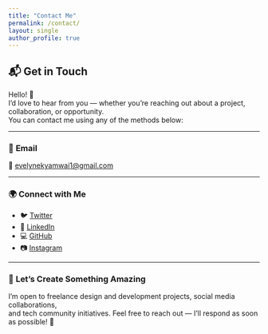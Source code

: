 ```yaml
---
title: "Contact Me"
permalink: /contact/
layout: single
author_profile: true
---
```


## 📬 **Get in Touch**

Hello! 👋  
I’d love to hear from you — whether you’re reaching out about a project, collaboration, or opportunity.  
You can contact me using any of the methods below:

---

### 💌 **Email**
📧 [evelynekyamwai1@gmail.com](mailto:evelynekyamwai1@gmail.com)

---

### 🌍 **Connect with Me**
- 🐦 [Twitter](https://twitter.com/EvelyneKyamwai)
- 💼 [LinkedIn](https://www.linkedin.com/in/evelynekyamwai/)
- 💻 [GitHub](https://github.com/Evelynemunguti)
- 📷 [Instagram](https://instagram.com/EvelyneKyamwai)

---

### 💭 **Let’s Create Something Amazing**
I’m open to freelance design and development projects, social media collaborations,  
and tech community initiatives. Feel free to reach out — I’ll respond as soon as possible! 💫
